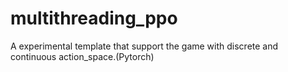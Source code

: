 # multithreading_ppo
A experimental template that support the game with discrete and continuous action_space.(Pytorch)

